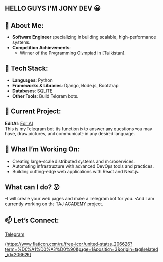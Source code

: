 ## HELLO GUYS I'M JONY DEV 😀                                    

## 🌟 About Me:
- **Software Engineer** specializing in building scalable, high-performance systems.
- **Competition Achievements**:
  - Winner of the Programming Olympiad in [Tajikistan].

## 🧰 Tech Stack:
- **Languages**: Python 
- **Frameworks & Libraries**: Django, Node.js, Bootstrap
- **Databases**: SQLITE
- **Other Tools**: Build Telgram bots.

## 🚧 Current Project:
**EditAI**: [Edit.AI](https://t.me/azia434354252525523_bot)  
This is my Telegram bot, its function is to answer any questions you may have, draw pictures, and communicate in any desired language.

## 🔭 What I’m Working On:
- Creating large-scale distributed systems and microservices.
- Automating infrastructure with advanced DevOps tools and practices.
- Building cutting-edge web applications with React and Next.js.

## What can I do? 😮
-I will create your web pages and make a Telegram bot for you.
-And I am currently working on the TAJ ACADEMY project.

## 📫 Let’s Connect:
[Telegram](https://t.me/Mrbest28)

(https://www.flaticon.com/ru/free-icon/united-states_206626?term=%D0%A1%D0%A8%D0%90&page=1&position=3&origin=tag&related_id=206626]
